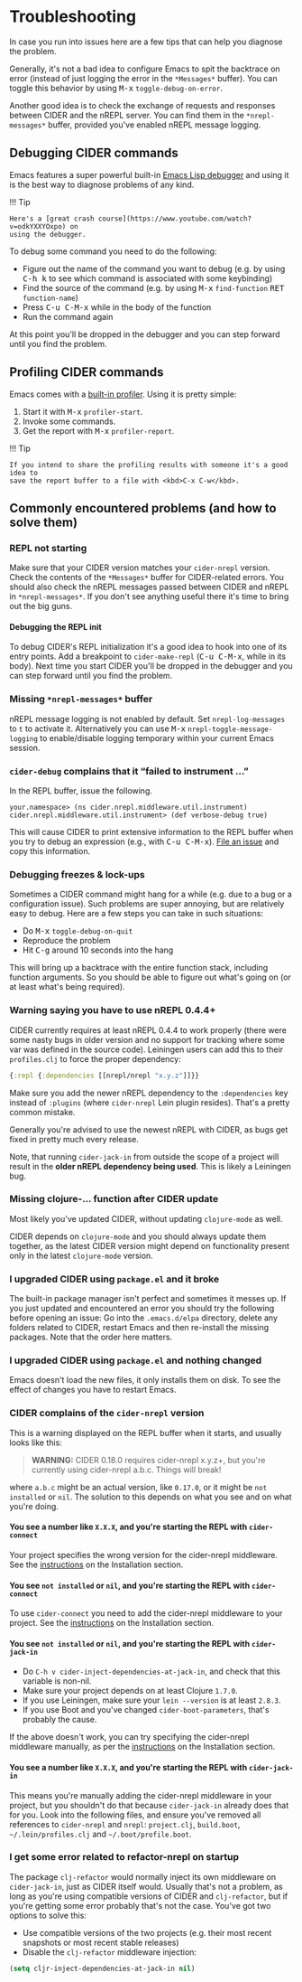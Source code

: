# Troubleshooting

In case you run into issues here are a few tips that can help you diagnose the
problem.

Generally, it's not a bad idea to configure Emacs to spit the backtrace on error
(instead of just logging the error in the `*Messages*` buffer). You can toggle
this behavior by using <kbd>M-x</kbd> `toggle-debug-on-error`.

Another good idea is to check the exchange of requests and responses between
CIDER and the nREPL server. You can find them in the `*nrepl-messages*` buffer,
provided you've enabled nREPL message logging.

## Debugging CIDER commands

Emacs features a super powerful built-in
[Emacs Lisp debugger](http://www.gnu.org/software/emacs/manual/html_node/elisp/Edebug.html)
and using it is the best way to diagnose problems of any kind.

!!! Tip

    Here's a [great crash course](https://www.youtube.com/watch?v=odkYXXYOxpo) on
    using the debugger.

To debug some command you need to do the following:

* Figure out the name of the command you want to debug (e.g. by using <kbd>C-h k</kbd>
to see which command is associated with some keybinding)
* Find the source of the command (e.g. by using <kbd>M-x</kbd> `find-function`
  <kbd>RET</kbd> `function-name`)
* Press <kbd>C-u C-M-x</kbd> while in the body of the function
* Run the command again

At this point you'll be dropped in the debugger and you can step forward until
you find the problem.

## Profiling CIDER commands

Emacs comes with a [built-in
profiler](https://www.gnu.org/software/emacs/manual/html_node/elisp/Profiling.html). Using
it is pretty simple:

1. Start it with <kbd>M-x</kbd> `profiler-start`.
2. Invoke some commands.
3. Get the report with <kbd>M-x</kbd> `profiler-report`.

!!! Tip

    If you intend to share the profiling results with someone it's a good idea to
    save the report buffer to a file with <kbd>C-x C-w</kbd>.

## Commonly encountered problems (and how to solve them)

### REPL not starting

Make sure that your CIDER version matches your `cider-nrepl` version. Check
the contents of the `*Messages*` buffer for CIDER-related errors. You should
also check the nREPL messages passed between CIDER and nREPL in
`*nrepl-messages*`. If you don't see anything useful there it's time to bring
out the big guns.

#### Debugging the REPL init

To debug CIDER's REPL initialization it's a good idea to hook into one of its
entry points. Add a breakpoint to `cider-make-repl` (<kbd>C-u C-M-x</kbd>, while
in its body). Next time you start CIDER you'll be dropped in the debugger and
you can step forward until you find the problem.

### Missing `*nrepl-messages*` buffer

nREPL message logging is not enabled by default.  Set `nrepl-log-messages` to
`t` to activate it. Alternatively you can use <kbd>M-x</kbd> `nrepl-toggle-message-logging`
to enable/disable logging temporary within your current Emacs session.

### `cider-debug` complains that it “failed to instrument ...”

In the REPL buffer, issue the following.

    your.namespace> (ns cider.nrepl.middleware.util.instrument)
    cider.nrepl.middleware.util.instrument> (def verbose-debug true)

This will cause CIDER to print extensive information to the REPL buffer when you
try to debug an expression (e.g., with <kbd>C-u
C-M-x</kbd>). [File an issue](https://github.com/clojure-emacs/cider-nrepl/issues/new)
and copy this information.

### Debugging freezes & lock-ups

Sometimes a CIDER command might hang for a while (e.g. due to a bug or a
configuration issue). Such problems are super annoying, but are relatively easy
to debug. Here are a few steps you can take in such situations:

* Do <kbd>M-x</kbd> `toggle-debug-on-quit`
* Reproduce the problem
* Hit <kbd>C-g</kbd> around 10 seconds into the hang

This will bring up a backtrace with the entire function stack, including
function arguments. So you should be able to figure out what's going on (or at
least what's being required).

### Warning saying you have to use nREPL 0.4.4+

CIDER currently requires at least nREPL 0.4.4 to work properly (there were some
nasty bugs in older version and no support for tracking where some var was
defined in the source code). Leiningen users can add this to their
`profiles.clj` to force the proper dependency:

```clojure
{:repl {:dependencies [[nrepl/nrepl "x.y.z"]]}}
```

Make sure you add the newer nREPL dependency to the `:dependencies` key instead
of `:plugins` (where `cider-nrepl` Lein plugin resides). That's a pretty common
mistake.

Generally you're advised to use the newest nREPL with CIDER, as bugs get fixed
in pretty much every release.

Note, that running `cider-jack-in` from outside the scope of a project
will result in the **older nREPL dependency being used**. This is
likely a Leiningen bug.

### Missing clojure-... function after CIDER update

Most likely you've updated CIDER, without updating `clojure-mode` as well.

CIDER depends on `clojure-mode` and you should always update them together, as
the latest CIDER version might depend on functionality present only in the latest
`clojure-mode` version.

### I upgraded CIDER using `package.el` and it broke

The built-in package manager isn't perfect and sometimes it messes up.  If you
just updated and encountered an error you should try the following before
opening an issue: Go into the `.emacs.d/elpa` directory, delete any folders
related to CIDER, restart Emacs and then re-install the missing packages.  Note
that the order here matters.

### I upgraded CIDER using `package.el` and nothing changed

Emacs doesn't load the new files, it only installs them on disk.  To see the
effect of changes you have to restart Emacs.

### CIDER complains of the `cider-nrepl` version

This is a warning displayed on the REPL buffer when it starts, and usually looks like this:

> **WARNING:** CIDER 0.18.0 requires cider-nrepl x.y.z+, but you're currently using cider-nrepl a.b.c. Things will break!

where `a.b.c` might be an actual version, like `0.17.0`, or it might be `not installed` or `nil`.
The solution to this depends on what you see and on what you're doing.

#### You see a number like `X.X.X`, and you're starting the REPL with `cider-connect`

Your project specifies the wrong version for the cider-nrepl middleware. See the
[instructions](installation/#ciders-nrepl-middleware)
on the Installation section.

#### You see `not installed` or `nil`, and you're starting the REPL with `cider-connect`

To use `cider-connect` you need to add the cider-nrepl middleware to your project. See the
[instructions](installation/#ciders-nrepl-middleware)
on the Installation section.

#### You see `not installed` or `nil`, and you're starting the REPL with `cider-jack-in`

- Do `C-h v cider-inject-dependencies-at-jack-in`, and check that this variable is non-nil.
- Make sure your project depends on at least Clojure `1.7.0`.
- If you use Leiningen, make sure your `lein --version` is at least `2.8.3`.
- If you use Boot and you've changed `cider-boot-parameters`, that's probably the cause.

If the above doesn't work, you can try specifying the cider-nrepl middleware
manually, as per the
[instructions](installation/#ciders-nrepl-middleware)
on the Installation section.

#### You see a number like `X.X.X`, and you're starting the REPL with `cider-jack-in`

This means you're manually adding the cider-nrepl middleware in your project,
but you shouldn't do that because `cider-jack-in` already does that for
you. Look into the following files, and ensure you've removed all references to
`cider-nrepl` and `nrepl`: `project.clj`, `build.boot`,
`~/.lein/profiles.clj` and `~/.boot/profile.boot`.

### I get some error related to refactor-nrepl on startup

The package `clj-refactor` would normally inject its own middleware on
`cider-jack-in`, just as CIDER itself would. Usually that's not a
problem, as long as you're using compatible versions of CIDER and
`clj-refactor`, but if you're getting some error probably that's not
the case. You've got two options to solve this:

* Use compatible versions of the two projects (e.g. their most recent
  snapshots or most recent stable releases)
* Disable the `clj-refactor` middleware injection:

```el
(setq cljr-inject-dependencies-at-jack-in nil)
```
